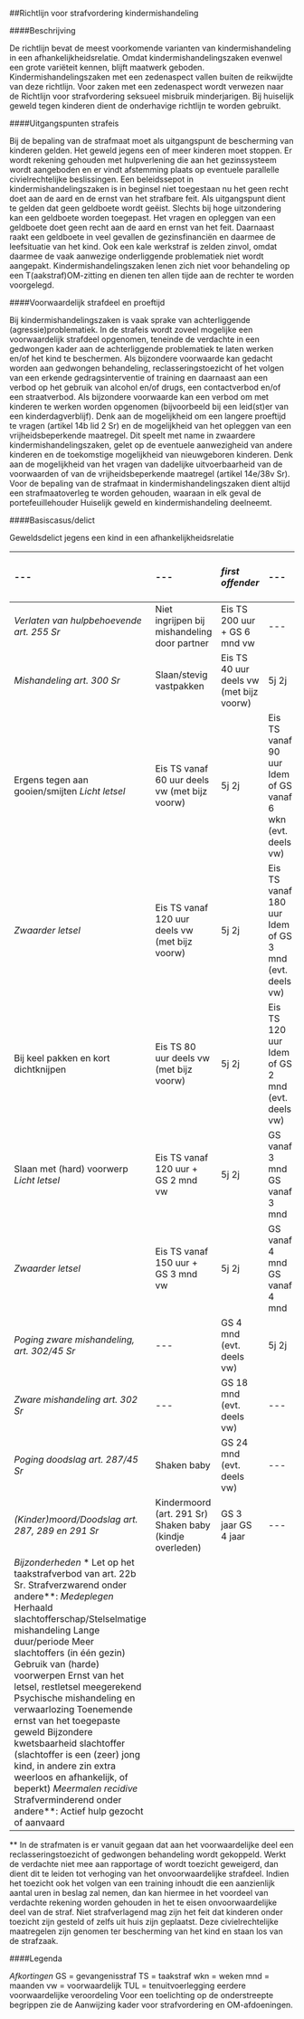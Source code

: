 <meta http-equiv='Content-Type' content='text/html; charset=utf-8' />

##Richtlijn voor strafvordering kindermishandeling

####Beschrijving

De richtlijn bevat de meest voorkomende varianten van kindermishandeling in een afhankelijkheidsrelatie. Omdat kindermishandelingszaken evenwel een grote variëteit kennen, blijft maatwerk geboden. Kindermishandelingszaken met een zedenaspect vallen buiten de reikwijdte van deze richtlijn. Voor zaken met een zedenaspect wordt verwezen naar de Richtlijn voor strafvordering seksueel misbruik minderjarigen. Bij huiselijk geweld tegen kinderen dient de onderhavige richtlijn te worden gebruikt.    

####Uitgangspunten strafeis

Bij de bepaling van de strafmaat moet als uitgangspunt de bescherming van kinderen gelden. Het geweld jegens een of meer kinderen moet stoppen. Er wordt rekening gehouden met hulpverlening die aan het gezinssysteem wordt aangeboden en er vindt afstemming plaats op eventuele parallelle civielrechtelijke beslissingen. Een beleidssepot in kindermishandelingszaken is in beginsel niet toegestaan nu het geen recht doet aan de aard en de ernst van het strafbare feit. Als uitgangspunt dient te gelden dat geen geldboete wordt geëist. Slechts bij hoge uitzondering kan een geldboete worden toegepast. Het vragen en opleggen van een geldboete doet geen recht aan de aard en ernst van het feit. Daarnaast raakt een geldboete in veel gevallen de gezinsfinanciën en daarmee de leefsituatie van het kind. Ook een kale werkstraf is zelden zinvol, omdat daarmee de vaak aanwezige onderliggende problematiek niet wordt aangepakt. Kindermishandelingszaken lenen zich niet voor behandeling op een T(aakstraf)OM-zitting en dienen ten allen tijde aan de rechter te worden voorgelegd.    

####Voorwaardelijk strafdeel en proeftijd

Bij kindermishandelingszaken is vaak sprake van achterliggende (agressie)problematiek. In de strafeis wordt zoveel mogelijke een voorwaardelijk strafdeel opgenomen, teneinde de verdachte in een gedwongen kader aan de achterliggende problematiek te laten werken en/of het kind te beschermen. Als bijzondere voorwaarde kan gedacht worden aan gedwongen behandeling, reclasseringstoezicht of het volgen van een erkende gedragsinterventie of training en daarnaast aan een verbod op het gebruik van alcohol en/of drugs, een contactverbod en/of een straatverbod. Als bijzondere voorwaarde kan een verbod om met kinderen te werken worden opgenomen (bijvoorbeeld bij een leid(st)er van een kinderdagverblijf). Denk aan de mogelijkheid om een langere proeftijd te vragen (artikel 14b lid 2 Sr) en de mogelijkheid van het opleggen van een vrijheidsbeperkende maatregel. Dit speelt met name in zwaardere kindermishandelingszaken, gelet op de eventuele aanwezigheid van andere kinderen en de toekomstige mogelijkheid van nieuwgeboren kinderen. Denk aan de mogelijkheid van het vragen van dadelijke uitvoerbaarheid van de voorwaarden of van de vrijheidsbeperkende maatregel (artikel 14e/38v Sr). Voor de bepaling van de strafmaat in kindermishandelingszaken dient altijd een strafmaatoverleg te worden gehouden, waaraan in elk geval de portefeuillehouder Huiselijk geweld en kindermishandeling deelneemt.    

####Basiscasus/delict

Geweldsdelict jegens een kind in een afhankelijkheidsrelatie 

|--- |--- |  *first offender*   |--- |  *1x recidive* (los van TUL)*   |
|:---|:---|:---|:---|:---|
|  *Verlaten van hulpbehoevende art. 255 Sr*   | Niet ingrijpen bij mishandeling door partner  | Eis TS 200 uur +  GS 6 mnd vw  | --- | GS 5 mnd (evt. deels vw)  |
|  *Mishandeling art. 300 Sr*   | Slaan/stevig vastpakken  | Eis TS 40 uur deels vw (met bijz voorw)  | 5j  2j  | Eis TS 60 uur  Idem of GS 1 mnd (evt. deels vw)  |
| Ergens tegen aan gooien/smijten   *Licht letsel*   | Eis TS vanaf 60 uur deels vw (met bijz voorw)  | 5j  2j  | Eis TS vanaf 90 uur  Idem of GS vanaf 6 wkn (evt. deels vw)  |
|  *Zwaarder letsel*   | Eis TS vanaf 120 uur  deels vw (met bijz voorw)  | 5j  2j  | Eis TS vanaf 180 uur  Idem of GS 3 mnd (evt. deels vw)  |
| Bij keel pakken en kort dichtknijpen  | Eis TS 80 uur deels vw (met bijz voorw)  | 5j  2j  | Eis TS 120 uur  Idem of GS 2 mnd (evt. deels vw)  |
| Slaan met (hard) voorwerp   *Licht letsel*   | Eis TS vanaf 120 uur + GS 2 mnd vw  | 5j  2j  | GS vanaf 3 mnd  GS vanaf 3 mnd  |
|  *Zwaarder letsel*   | Eis TS vanaf 150 uur + GS 3 mnd vw  | 5j  2j  | GS vanaf 4 mnd  GS vanaf 4 mnd  |
|  *Poging zware mishandeling, art. 302/45 Sr*   | --- | GS 4 mnd  (evt. deels vw)  | 5j  2j  | GS 6 mnd  GS 6 mnd  |
|  *Zware mishandeling art. 302 Sr*   | --- | GS 18 mnd  (evt. deels vw)  | --- | maatwerk  |
|  *Poging doodslag art. 287/45 Sr*   | Shaken baby  | GS 24 mnd  (evt. deels vw)  | --- | maatwerk  |
|  *(Kinder)moord/Doodslag*    *art. 287, 289 en 291 Sr*   | Kindermoord (art. 291 Sr)  Shaken baby (kindje overleden)  | GS 3 jaar  GS 4 jaar  | --- | maatwerk  maatwerk  |
|  *Bijzonderheden*   * Let op het taakstrafverbod van art. 22b Sr.  Strafverzwarend onder andere**:   *Medeplegen*   Herhaald slachtofferschap/Stelselmatige mishandeling  Lange duur/periode  Meer slachtoffers (in één gezin)  Gebruik van (harde) voorwerpen  Ernst van het letsel, restletsel meegerekend  Psychische mishandeling en verwaarlozing  Toenemende ernst van het toegepaste geweld  Bijzondere kwetsbaarheid slachtoffer (slachtoffer is een (zeer) jong kind, in andere zin extra weerloos en afhankelijk, of beperkt)   *Meermalen recidive*   Strafverminderend onder andere**:  Actief hulp gezocht of aanvaard  |

** In de strafmaten is er vanuit gegaan dat aan het voorwaardelijke deel een reclasseringstoezicht of gedwongen behandeling wordt gekoppeld. Werkt de verdachte niet mee aan rapportage of wordt toezicht geweigerd, dan dient dit te leiden tot verhoging van het onvoorwaardelijke strafdeel. Indien het toezicht ook het volgen van een training inhoudt die een aanzienlijk aantal uren in beslag zal nemen, dan kan hiermee in het voordeel van verdachte rekening worden gehouden in het te eisen onvoorwaardelijke deel van de straf. 
Niet strafverlagend mag zijn het feit dat kinderen onder toezicht zijn gesteld of zelfs uit huis zijn geplaatst. Deze civielrechtelijke maatregelen zijn genomen ter bescherming van het kind en staan los van de strafzaak.    

####Legenda

*Afkortingen*  GS = gevangenisstraf TS = taakstraf wkn = weken mnd = maanden vw = voorwaardelijk TUL = tenuitvoerlegging eerdere voorwaardelijke veroordeling Voor een toelichting op de onderstreepte begrippen zie de Aanwijzing kader voor strafvordering en OM-afdoeningen.     
